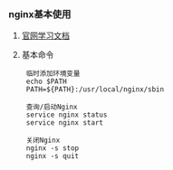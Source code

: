 ### nginx基本使用 ###
1. [官网学习文档](http://nginx.org/en/docs/beginners_guide.html)
2. 基本命令

		临时添加环境变量
		echo $PATH
		PATH=${PATH}:/usr/local/nginx/sbin
		
		查询/启动Nginx
		service nginx status
		service nginx start
		
		关闭Nginx
		nginx -s stop
		nginx -s quit